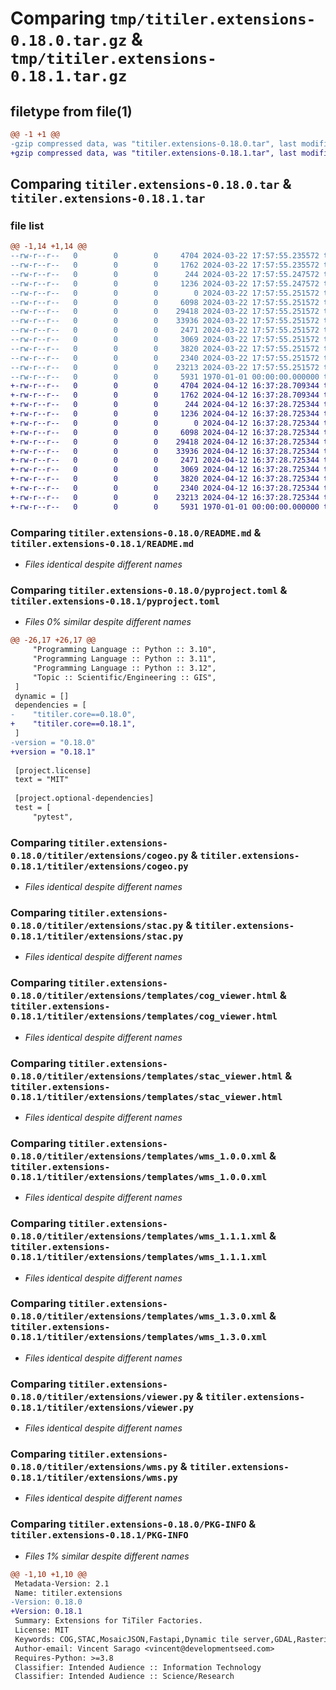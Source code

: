 # Comparing `tmp/titiler.extensions-0.18.0.tar.gz` & `tmp/titiler.extensions-0.18.1.tar.gz`

## filetype from file(1)

```diff
@@ -1 +1 @@
-gzip compressed data, was "titiler.extensions-0.18.0.tar", last modified: Fri Mar 22 17:58:28 2024, max compression
+gzip compressed data, was "titiler.extensions-0.18.1.tar", last modified: Fri Apr 12 16:38:00 2024, max compression
```

## Comparing `titiler.extensions-0.18.0.tar` & `titiler.extensions-0.18.1.tar`

### file list

```diff
@@ -1,14 +1,14 @@
--rw-r--r--   0        0        0     4704 2024-03-22 17:57:55.235572 titiler.extensions-0.18.0/README.md
--rw-r--r--   0        0        0     1762 2024-03-22 17:57:55.235572 titiler.extensions-0.18.0/pyproject.toml
--rw-r--r--   0        0        0      244 2024-03-22 17:57:55.247572 titiler.extensions-0.18.0/titiler/extensions/__init__.py
--rw-r--r--   0        0        0     1236 2024-03-22 17:57:55.247572 titiler.extensions-0.18.0/titiler/extensions/cogeo.py
--rw-r--r--   0        0        0        0 2024-03-22 17:57:55.251572 titiler.extensions-0.18.0/titiler/extensions/py.typed
--rw-r--r--   0        0        0     6098 2024-03-22 17:57:55.251572 titiler.extensions-0.18.0/titiler/extensions/stac.py
--rw-r--r--   0        0        0    29418 2024-03-22 17:57:55.251572 titiler.extensions-0.18.0/titiler/extensions/templates/cog_viewer.html
--rw-r--r--   0        0        0    33936 2024-03-22 17:57:55.251572 titiler.extensions-0.18.0/titiler/extensions/templates/stac_viewer.html
--rw-r--r--   0        0        0     2471 2024-03-22 17:57:55.251572 titiler.extensions-0.18.0/titiler/extensions/templates/wms_1.0.0.xml
--rw-r--r--   0        0        0     3069 2024-03-22 17:57:55.251572 titiler.extensions-0.18.0/titiler/extensions/templates/wms_1.1.1.xml
--rw-r--r--   0        0        0     3820 2024-03-22 17:57:55.251572 titiler.extensions-0.18.0/titiler/extensions/templates/wms_1.3.0.xml
--rw-r--r--   0        0        0     2340 2024-03-22 17:57:55.251572 titiler.extensions-0.18.0/titiler/extensions/viewer.py
--rw-r--r--   0        0        0    23213 2024-03-22 17:57:55.251572 titiler.extensions-0.18.0/titiler/extensions/wms.py
--rw-r--r--   0        0        0     5931 1970-01-01 00:00:00.000000 titiler.extensions-0.18.0/PKG-INFO
+-rw-r--r--   0        0        0     4704 2024-04-12 16:37:28.709344 titiler.extensions-0.18.1/README.md
+-rw-r--r--   0        0        0     1762 2024-04-12 16:37:28.709344 titiler.extensions-0.18.1/pyproject.toml
+-rw-r--r--   0        0        0      244 2024-04-12 16:37:28.725344 titiler.extensions-0.18.1/titiler/extensions/__init__.py
+-rw-r--r--   0        0        0     1236 2024-04-12 16:37:28.725344 titiler.extensions-0.18.1/titiler/extensions/cogeo.py
+-rw-r--r--   0        0        0        0 2024-04-12 16:37:28.725344 titiler.extensions-0.18.1/titiler/extensions/py.typed
+-rw-r--r--   0        0        0     6098 2024-04-12 16:37:28.725344 titiler.extensions-0.18.1/titiler/extensions/stac.py
+-rw-r--r--   0        0        0    29418 2024-04-12 16:37:28.725344 titiler.extensions-0.18.1/titiler/extensions/templates/cog_viewer.html
+-rw-r--r--   0        0        0    33936 2024-04-12 16:37:28.725344 titiler.extensions-0.18.1/titiler/extensions/templates/stac_viewer.html
+-rw-r--r--   0        0        0     2471 2024-04-12 16:37:28.725344 titiler.extensions-0.18.1/titiler/extensions/templates/wms_1.0.0.xml
+-rw-r--r--   0        0        0     3069 2024-04-12 16:37:28.725344 titiler.extensions-0.18.1/titiler/extensions/templates/wms_1.1.1.xml
+-rw-r--r--   0        0        0     3820 2024-04-12 16:37:28.725344 titiler.extensions-0.18.1/titiler/extensions/templates/wms_1.3.0.xml
+-rw-r--r--   0        0        0     2340 2024-04-12 16:37:28.725344 titiler.extensions-0.18.1/titiler/extensions/viewer.py
+-rw-r--r--   0        0        0    23213 2024-04-12 16:37:28.725344 titiler.extensions-0.18.1/titiler/extensions/wms.py
+-rw-r--r--   0        0        0     5931 1970-01-01 00:00:00.000000 titiler.extensions-0.18.1/PKG-INFO
```

### Comparing `titiler.extensions-0.18.0/README.md` & `titiler.extensions-0.18.1/README.md`

 * *Files identical despite different names*

### Comparing `titiler.extensions-0.18.0/pyproject.toml` & `titiler.extensions-0.18.1/pyproject.toml`

 * *Files 0% similar despite different names*

```diff
@@ -26,17 +26,17 @@
     "Programming Language :: Python :: 3.10",
     "Programming Language :: Python :: 3.11",
     "Programming Language :: Python :: 3.12",
     "Topic :: Scientific/Engineering :: GIS",
 ]
 dynamic = []
 dependencies = [
-    "titiler.core==0.18.0",
+    "titiler.core==0.18.1",
 ]
-version = "0.18.0"
+version = "0.18.1"
 
 [project.license]
 text = "MIT"
 
 [project.optional-dependencies]
 test = [
     "pytest",
```

### Comparing `titiler.extensions-0.18.0/titiler/extensions/cogeo.py` & `titiler.extensions-0.18.1/titiler/extensions/cogeo.py`

 * *Files identical despite different names*

### Comparing `titiler.extensions-0.18.0/titiler/extensions/stac.py` & `titiler.extensions-0.18.1/titiler/extensions/stac.py`

 * *Files identical despite different names*

### Comparing `titiler.extensions-0.18.0/titiler/extensions/templates/cog_viewer.html` & `titiler.extensions-0.18.1/titiler/extensions/templates/cog_viewer.html`

 * *Files identical despite different names*

### Comparing `titiler.extensions-0.18.0/titiler/extensions/templates/stac_viewer.html` & `titiler.extensions-0.18.1/titiler/extensions/templates/stac_viewer.html`

 * *Files identical despite different names*

### Comparing `titiler.extensions-0.18.0/titiler/extensions/templates/wms_1.0.0.xml` & `titiler.extensions-0.18.1/titiler/extensions/templates/wms_1.0.0.xml`

 * *Files identical despite different names*

### Comparing `titiler.extensions-0.18.0/titiler/extensions/templates/wms_1.1.1.xml` & `titiler.extensions-0.18.1/titiler/extensions/templates/wms_1.1.1.xml`

 * *Files identical despite different names*

### Comparing `titiler.extensions-0.18.0/titiler/extensions/templates/wms_1.3.0.xml` & `titiler.extensions-0.18.1/titiler/extensions/templates/wms_1.3.0.xml`

 * *Files identical despite different names*

### Comparing `titiler.extensions-0.18.0/titiler/extensions/viewer.py` & `titiler.extensions-0.18.1/titiler/extensions/viewer.py`

 * *Files identical despite different names*

### Comparing `titiler.extensions-0.18.0/titiler/extensions/wms.py` & `titiler.extensions-0.18.1/titiler/extensions/wms.py`

 * *Files identical despite different names*

### Comparing `titiler.extensions-0.18.0/PKG-INFO` & `titiler.extensions-0.18.1/PKG-INFO`

 * *Files 1% similar despite different names*

```diff
@@ -1,10 +1,10 @@
 Metadata-Version: 2.1
 Name: titiler.extensions
-Version: 0.18.0
+Version: 0.18.1
 Summary: Extensions for TiTiler Factories.
 License: MIT
 Keywords: COG,STAC,MosaicJSON,Fastapi,Dynamic tile server,GDAL,Rasterio,OGC
 Author-email: Vincent Sarago <vincent@developmentseed.com>
 Requires-Python: >=3.8
 Classifier: Intended Audience :: Information Technology
 Classifier: Intended Audience :: Science/Research
```

